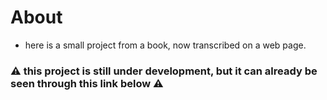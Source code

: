 <h1>About</h1>

- here is a small project from a book, now transcribed on a web page.

### :warning: this project is still under development, but it can already be seen through this link below :warning: